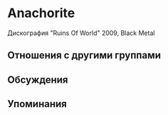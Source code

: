 # Anachorite

Дискография
"Ruins Of World" 2009, Black Metal

## Отношения с другими группами


## Обсуждения


## Упоминания


